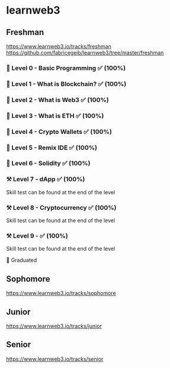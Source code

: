# learnweb3

## Freshman
https://www.learnweb3.io/tracks/freshman
https://github.com/fabricegeib/learnweb3/tree/master/freshman

### 🔗 Level 0 - Basic Programming ✅ (100%)

### 🔗 Level 1 - What is Blockchain? ✅ (100%)

### 🔗 Level 2 - What is Web3 ✅ (100%)

### 🔗 Level 3 - What is ETH ✅ (100%)

### 🔗 Level 4 - Crypto Wallets ✅ (100%)

### 🔗 Level 5 - Remix IDE ✅ (100%)

### 🔗 Level 6 - Solidity ✅ (100%)

### ⚒️ Level 7 - dApp ✅ (100%)
Skill test can be found at the end of the level

### ⚒️ Level 8 - Cryptocurrency ✅ (100%)
Skill test can be found at the end of the level

### ⚒️ Level 9 - ✅ (100%)
Skill test can be found at the end of the level

🎉 Graduated

## Sophomore
https://www.learnweb3.io/tracks/sophomore

## Junior
https://www.learnweb3.io/tracks/junior

## Senior
https://www.learnweb3.io/tracks/senior